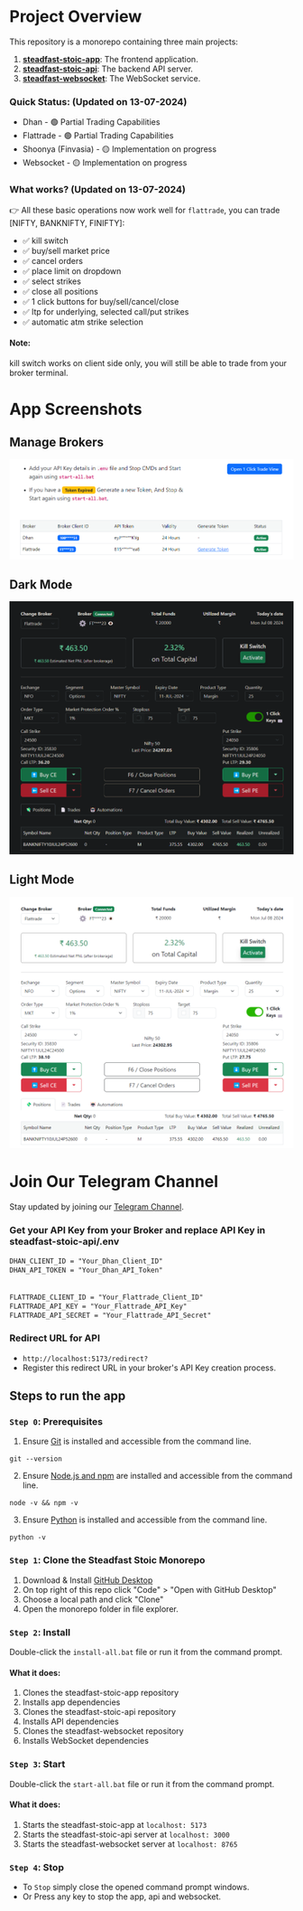 # Project Overview

This repository is a monorepo containing three main projects:

1. [**steadfast-stoic-app**](https://github.com/narenkram/steadfast-stoic-app): The frontend application.
2. [**steadfast-stoic-api**](https://github.com/narenkram/steadfast-stoic-api): The backend API server.
3. [**steadfast-websocket**](https://github.com/narenkram/steadfast-websocket): The WebSocket service.

### Quick Status: (Updated on 13-07-2024)

- Dhan - 🟢 Partial Trading Capabilities
- Flattrade - 🟢 Partial Trading Capabilities
- Shoonya (Finvasia) - 🟡 Implementation on progress
- Websocket - 🟡 Implementation on progress

### What works? (Updated on 13-07-2024)

👉 All these basic operations now work well for `flattrade`, you can trade [NIFTY, BANKNIFTY, FINIFTY]:

- ✅ kill switch
- ✅ buy/sell market price
- ✅ cancel orders
- ✅ place limit on dropdown
- ✅ select strikes
- ✅ close all positions
- ✅ 1 click buttons for buy/sell/cancel/close
- ✅ ltp for underlying, selected call/put strikes 
- ✅ automatic atm strike selection 

#### Note:

kill switch works on client side only, you will still be able to trade from your broker terminal.

# App Screenshots

## Manage Brokers

![Preview in Manage Brokers](preview_managebroker_light.png)

## Dark Mode

![Preview in Dark Mode](preview_dark.png)

## Light Mode

![Preview in Light Mode](preview_light.png)

# Join Our Telegram Channel

Stay updated by joining our [Telegram Channel](https://t.me/steadfaststoic).

### Get your API Key from your Broker and replace API Key in steadfast-stoic-api/.env

```
DHAN_CLIENT_ID = "Your_Dhan_Client_ID"
DHAN_API_TOKEN = "Your_Dhan_API_Token"


FLATTRADE_CLIENT_ID = "Your_Flattrade_Client_ID"
FLATTRADE_API_KEY = "Your_Flattrade_API_Key"
FLATTRADE_API_SECRET = "Your_Flattrade_API_Secret"
```

### Redirect URL for API

- `http://localhost:5173/redirect?`
- Register this redirect URL in your broker's API Key creation process.

## Steps to run the app

### `Step 0`: Prerequisites

1. Ensure [Git](https://git-scm.com/download/win) is installed and accessible from the command line.

```
git --version
```

2. Ensure [Node.js and npm](https://nodejs.org/en/download/prebuilt-installer) are installed and accessible from the command line.

```
node -v && npm -v
```

3. Ensure [Python](https://www.python.org/downloads/) is installed and accessible from the command line.

```
python -v
```

### `Step 1`: Clone the Steadfast Stoic Monorepo

1. Download & Install [GitHub Desktop](https://desktop.github.com/)
2. On top right of this repo click "Code" > "Open with GitHub Desktop"
3. Choose a local path and click "Clone"
4. Open the monorepo folder in file explorer.

### `Step 2`: Install

Double-click the `install-all.bat` file or run it from the command prompt.

#### What it does:

1. Clones the steadfast-stoic-app repository
2. Installs app dependencies
3. Clones the steadfast-stoic-api repository
4. Installs API dependencies
5. Clones the steadfast-websocket repository
6. Installs WebSocket dependencies

### `Step 3`: Start

Double-click the `start-all.bat` file or run it from the command prompt.

#### What it does:

1. Starts the steadfast-stoic-app at `localhost: 5173`
2. Starts the steadfast-stoic-api server at `localhost: 3000`
3. Starts the steadfast-websocket server at `localhost: 8765`

### `Step 4`: Stop

- To `Stop` simply close the opened command prompt windows.
- Or Press any key to stop the app, api and websocket.

